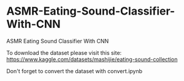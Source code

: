 # ASMR-Eating-Sound-Classifier-With-CNN
ASMR Eating Sound Classifier With CNN

To download the dataset please visit this site:
https://www.kaggle.com/datasets/mashijie/eating-sound-collection

Don't forget to convert the dataset with convert.ipynb
